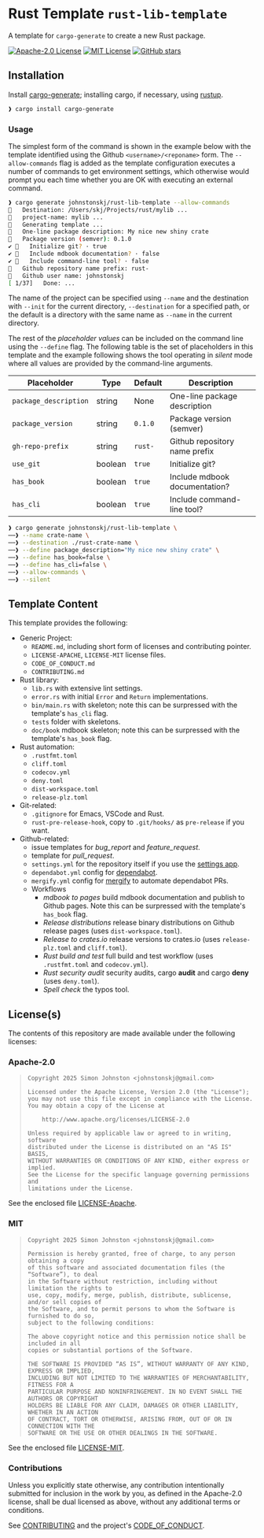 # Rust Template `rust-lib-template`

A template for `cargo-generate` to create a new Rust package.

[![Apache-2.0 License](https://img.shields.io/badge/License-Apache_2.0-blue.svg)](https://opensource.org/licenses/Apache-2.0)
[![MIT License](https://img.shields.io/badge/license-mit-118811.svg)](https://opensource.org/license/mit)
[![GitHub stars](https://img.shields.io/github/stars/johnstonskj/rust-lib-template.svg)](<https://github.com/johnstonskj/rust-lib-template/stargazers>)

## Installation

Install [cargo-generate](https://github.com/cargo-generate/cargo-generate);
installing cargo, if necessary, using [rustup](https://rustup.rs/).

```bash
❱ cargo install cargo-generate
```

### Usage

The simplest form of the command is shown in the example below with the
template identified using the Github `<username>/<reponame>` form. The
`--allow-commands` flag is added as the template configuration executes
a number of commands to get environment settings, which otherwise would
prompt you each time whether you are OK with executing an external command.

```bash
❱ cargo generate johnstonskj/rust-lib-template --allow-commands
🔧   Destination: /Users/skj/Projects/rust/mylib ...
🔧   project-name: mylib ...
🔧   Generating template ...
🤷   One-line package description: My nice new shiny crate
🤷   Package version (semver): 0.1.0
✔ 🤷   Initialize git? · true
✔ 🤷   Include mdbook documentation? · false
✔ 🤷   Include command-line tool? · false
🤷   Github repository name prefix: rust-
🤷   Github user name: johnstonskj
[ 1/37]   Done: ...
```

The name of the project can be specified using `--name` and the destination
with `--init` for the current directory, `--destination` for a specified path,
or the default is a directory with the same name as `--name` in the current
directory.

The rest of the *placeholder values* can be included on the command line using
the `--define` flag. The following table is the set of placeholders in this
template and the example following shows the tool operating in *silent* mode
where all values are provided by the command-line arguments.

| Placeholder           | Type    | Default | Description                   |
|-----------------------|---------|---------|-------------------------------|
| `package_description` | string  | None    | One-line package description  |
| `package_version`     | string  | `0.1.0` | Package version (semver)      |
| `gh-repo-prefix`      | string  | `rust-` | Github repository name prefix |
| `use_git`             | boolean | `true`  | Initialize git?               |
| `has_book`            | boolean | `true`  | Include mdbook documentation? |
| `has_cli`             | boolean | `true`  | Include command-line tool?    |

```bash
❱ cargo generate johnstonskj/rust-lib-template \
⋯⋯❱ --name crate-name \
⋯⋯❱ --destination ./rust-crate-name \
⋯⋯❱ --define package_description="My nice new shiny crate" \
⋯⋯❱ --define has_book=false \
⋯⋯❱ --define has_cli=false \
⋯⋯❱ --allow-commands \
⋯⋯❱ --silent
```

## Template Content

This template provides the following:

- Generic Project:
  - `README.md`, including short form of licenses and contributing pointer.
  - `LICENSE-APACHE`, `LICENSE-MIT` license files.
  - `CODE_OF_CONDUCT.md`
  - `CONTRIBUTING.md`
- Rust library:
  - `lib.rs` with extensive lint settings.
  - `error.rs` with initial `Error` and `Return` implementations.
  - `bin/main.rs` with skeleton; note this can be surpressed with the template's `has_cli` flag.
  - `tests` folder with skeletons.
  - `doc/book` mdbook skeleton; note this can be surpressed with the template's `has_book` flag.
- Rust automation:
  - `.rustfmt.toml`
  - `cliff.toml`
  - `codecov.yml`
  - `deny.toml`
  - `dist-workspace.toml`
  - `release-plz.toml`
- Git-related:
  - `.gitignore` for Emacs, VSCode and Rust.
  - `rust-pre-release-hook`, copy to `.git/hooks/` as `pre-release` if you want.
- Github-related:
  - issue templates for *bug_report* and *feature_request*.
  - template for *pull_request*.
  - `settings.yml` for the repository itself if you use the [settings app](https://github.com/repository-settings).
  - `dependabot.yml` config for [dependabot](https://github.com/dependabot).
  - `mergify.yml` config for [mergify](https://docs.mergify.com/integrations/github/) to automate dependabot PRs.
  - Workflows
    - *mdbook to pages* build mdbook documentation and publish to Github pages. Note this can be surpressed with the template's `has_book` flag.
    - *Release distributions* release binary distributions on Github release pages (uses `dist-workspace.toml`).
    - *Release to crates.io* release versions to crates.io (uses `release-plz.toml` and `cliff.toml`).
    - *Rust build and test* full build and test workflow (uses `.rustfmt.toml` and `codecov.yml`).
    - *Rust security audit* security audits, cargo **audit** and cargo **deny** (uses `deny.toml`).
    - *Spell check* the typos tool.

## License(s)

The contents of this repository are made available under the following
licenses:

### Apache-2.0

> ```text
> Copyright 2025 Simon Johnston <johnstonskj@gmail.com>
> 
> Licensed under the Apache License, Version 2.0 (the "License");
> you may not use this file except in compliance with the License.
> You may obtain a copy of the License at
> 
>     http://www.apache.org/licenses/LICENSE-2.0
> 
> Unless required by applicable law or agreed to in writing, software
> distributed under the License is distributed on an "AS IS" BASIS,
> WITHOUT WARRANTIES OR CONDITIONS OF ANY KIND, either express or implied.
> See the License for the specific language governing permissions and
> limitations under the License.
> ```

See the enclosed file [LICENSE-Apache](https://github.com/johnstonskj/rust-lib-template/blob/main/LICENSE-Apache).

### MIT

> ```text
> Copyright 2025 Simon Johnston <johnstonskj@gmail.com>
> 
> Permission is hereby granted, free of charge, to any person obtaining a copy
> of this software and associated documentation files (the “Software”), to deal
> in the Software without restriction, including without limitation the rights to
> use, copy, modify, merge, publish, distribute, sublicense, and/or sell copies of
> the Software, and to permit persons to whom the Software is furnished to do so,
> subject to the following conditions:
> 
> The above copyright notice and this permission notice shall be included in all
> copies or substantial portions of the Software.
> 
> THE SOFTWARE IS PROVIDED “AS IS”, WITHOUT WARRANTY OF ANY KIND, EXPRESS OR IMPLIED,
> INCLUDING BUT NOT LIMITED TO THE WARRANTIES OF MERCHANTABILITY, FITNESS FOR A
> PARTICULAR PURPOSE AND NONINFRINGEMENT. IN NO EVENT SHALL THE AUTHORS OR COPYRIGHT
> HOLDERS BE LIABLE FOR ANY CLAIM, DAMAGES OR OTHER LIABILITY, WHETHER IN AN ACTION
> OF CONTRACT, TORT OR OTHERWISE, ARISING FROM, OUT OF OR IN CONNECTION WITH THE
> SOFTWARE OR THE USE OR OTHER DEALINGS IN THE SOFTWARE.
> ```

See the enclosed file [LICENSE-MIT](https://github.com/johnstonskj/rust-lib-template/blob/main/LICENSE-MIT).

### Contributions

Unless you explicitly state otherwise, any contribution intentionally submitted
for inclusion in the work by you, as defined in the Apache-2.0 license, shall
be dual licensed as above, without any additional terms or conditions.

See [CONTRIBUTING](https://github.com/johnstonskj/rust-lib-template/blob/main/template/CONTRIBUTING.md) and the
project's [CODE_OF_CONDUCT](https://github.com/johnstonskj/rust-lib-template/blob/main/template/CODE_OF_CONDUCT.md).
